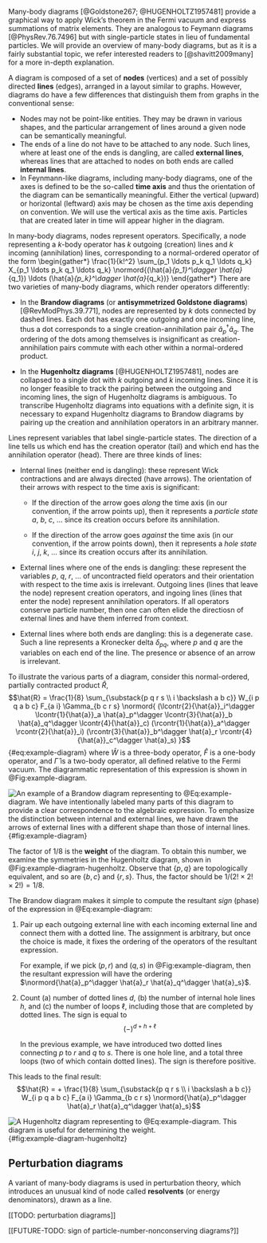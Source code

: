 Many-body diagrams [@Goldstone267; @HUGENHOLTZ1957481] provide a graphical way to apply Wick’s theorem in the Fermi vacuum and express summations of matrix elements.  They are analogous to Feymann diagrams [@PhysRev.76.7496] but with single-particle states in lieu of fundamental particles.  We will provide an overview of many-body diagrams, but as it is a fairly substantial topic, we refer interested readers to [@shavitt2009many] for a more in-depth explanation.

A diagram is composed of a set of **nodes** (vertices) and a set of possibly directed **lines** (edges), arranged in a layout similar to graphs.  However, diagrams do have a few differences that distinguish them from graphs in the conventional sense:

- Nodes may not be point-like entities.  They may be drawn in various shapes, and the particular arrangement of lines around a given node can be semantically meaningful.
- The ends of a line do not have to be attached to any node.  Such lines, where at least one of the ends is dangling, are called **external lines**, whereas lines that are attached to nodes on both ends are called **internal lines**.
- In Feynmann-like diagrams, including many-body diagrams, one of the axes is defined to be the so-called **time axis** and thus the orientation of the diagram can be semantically meaningful.  Either the vertical (upward) or horizontal (leftward) axis may be chosen as the time axis depending on convention.  We will use the vertical axis as the time axis.  Particles that are created later in time will appear higher in the diagram.

In many-body diagrams, nodes represent operators.  Specifically, a node representing a $k$-body operator has $k$ outgoing (creation) lines and $k$ incoming (annihilation) lines, corresponding to a normal-ordered operator of the form
\begin{gather*}
  \frac{1}{k!^2} \sum_{p_1 \ldots p_k q_1 \ldots q_k} X_{p_1 \ldots p_k q_1 \ldots q_k} \normord{(\hat{a}_{p_1}^\dagger \hat{a}_{q_1}) \ldots (\hat{a}_{p_k}^\dagger \hat{a}_{q_k})}
\end{gather*}
There are two varieties of many-body diagrams, which render operators differently:

  - In the **Brandow diagrams** (or **antisymmetrized Goldstone diagrams**) [@RevModPhys.39.771], nodes are represented by $k$ dots connected by dashed lines.  Each dot has exactly one outgoing and one incoming line, thus a dot corresponds to a single creation-annihilation pair $\hat{a}_p^\dagger \hat{a}_q$.  The ordering of the dots among themselves is insignificant as creation-annihilation pairs commute with each other within a normal-ordered product.

  - In the **Hugenholtz diagrams** [@HUGENHOLTZ1957481], nodes are collapsed to a single dot with $k$ outgoing and $k$ incoming lines.  Since it is no longer feasible to track the pairing between the outgoing and incoming lines, the sign of Hugenholtz diagrams is ambiguous.  To transcribe Hugenholtz diagrams into equations with a definite sign, it is necessary to expand Hugenholtz diagrams to Brandow diagrams by pairing up the creation and annihilation operators in an arbitrary manner.

Lines represent variables that label single-particle states.  The direction of a line tells us which end has the creation operator (tail) and which end has the annihilation operator (head).  There are three kinds of lines:

  - Internal lines (neither end is dangling): these represent Wick contractions and are always directed (have arrows).  The orientation of their arrows with respect to the time axis is significant:

      - If the direction of the arrow goes *along* the time axis (in our convention, if the arrow points up), then it represents a *particle state* $a$, $b$, $c$, … since its creation occurs before its annihilation.

      - If the direction of the arrow goes *against* the time axis (in our convention, if the arrow points down), then it represents a *hole state* $i$, $j$, $k$, … since its creation occurs after its annihilation.

  - External lines where one of the ends is dangling: these represent the variables $p$, $q$, $r$, … of uncontracted field operators and their orientation with respect to the time axis is irrelevant.  Outgoing lines (lines that leave the node) represent creation operators, and ingoing lines (lines that enter the node) represent annihilation operators.  If all operators conserve particle number, then one can often elide the directiosn of external lines and have them inferred from context.

  - External lines where both ends are dangling: this is a degenerate case.  Such a line represents a Kronecker delta $\delta_{p q}$, where $p$ and $q$ are the variables on each end of the line.  The presence or absence of an arrow is irrelevant.

To illustrate the various parts of a diagram, consider this normal-ordered, partially contracted product $\hat{R}$,
$$\hat{R} = \frac{1}{8} \sum_{\substack{p q r s \\ i \backslash a b c}} W_{i p q a b c} F_{a i} \Gamma_{b c r s} \normord{
  (\lcontr{2}{\hat{a}}_i^\dagger \lcontr{1}{\hat{a}}_a \hat{a}_p^\dagger \lcontr{3}{\hat{a}}_b \hat{a}_q^\dagger \lcontr{4}{\hat{a}}_c)
  (\rcontr{1}{\hat{a}}_a^\dagger \rcontr{2}{\hat{a}}_i)
  (\rcontr{3}{\hat{a}}_b^\dagger \hat{a}_r \rcontr{4}{\hat{a}}_c^\dagger \hat{a}_s)
}$$ {#eq:example-diagram}
where $\hat{W}$ is a three-body operator, $\hat{F}$ is a one-body operator, and $\hat{\Gamma}$ is a two-body operator, all defined relative to the Fermi vacuum.  The diagrammatic representation of this expression is shown in @Fig:example-diagram.

![An example of a Brandow diagram representing to @Eq:example-diagram.  We have intentionally labeled many parts of this diagram to provide a clear correspondence to the algebraic expression. To emphasize the distinction between internal and external lines, we have drawn the arrows of external lines with a different shape than those of internal lines.](fig-example-diagram){#fig:example-diagram}

The factor of $1/8$ is the **weight** of the diagram.  To obtain this number, we examine the symmetries in the Hugenholtz diagram, shown in @Fig:example-diagram-hugenholtz.  Observe that $\{p, q\}$ are topologically equivalent, and so are $\{b, c\}$ and $\{r, s\}$.  Thus, the factor should be $1 / (2! \times 2! \times 2!) = 1/8$.

The Brandow diagram makes it simple to compute the resultant *sign* (phase) of the expression in @Eq:example-diagram:

 1. Pair up each outgoing external line with each incoming external line and connect them with a dotted line.  The assignment is arbitrary, but once the choice is made, it fixes the ordering of the operators of the resultant expression.

    For example, if we pick $(p, r)$ and $(q, s)$ in @Fig:example-diagram, then the resultant expression will have the ordering $\normord{\hat{a}_p^\dagger \hat{a}_r \hat{a}_q^\dagger \hat{a}_s}$.

 2. Count (a) number of dotted lines $d$, (b) the number of internal hole lines $h$, and (c) the number of loops $\ell$, including those that are completed by dotted lines.  The sign is equal to
    $$(-)^{d + h + \ell}$$

    In the previous example, we have introduced two dotted lines connecting $p$ to $r$ and $q$ to $s$.  There is one hole line, and a total three loops (two of which contain dotted lines).  The sign is therefore positive.

This leads to the final result:
$$\hat{R} = + \frac{1}{8} \sum_{\substack{p q r s \\ i \backslash a b c}} W_{i p q a b c} F_{a i} \Gamma_{b c r s} \normord{\hat{a}_p^\dagger \hat{a}_r \hat{a}_q^\dagger \hat{a}_s}$$

![A Hugenholtz diagram representing to @Eq:example-diagram.  This diagram is useful for determining the weight.](fig-example-diagram-hugenholtz){#fig:example-diagram-hugenholtz}

## Perturbation diagrams

A variant of many-body diagrams is used in perturbation theory, which introduces an unusual kind of node called **resolvents** (or energy denominators), drawn as a line.

[[TODO: perturbation diagrams]]

[[FUTURE-TODO: sign of particle-number-nonconserving diagrams?]]
